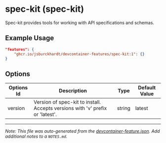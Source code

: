 # spec-kit (spec-kit)

Spec-kit provides tools for working with API specifications and schemas.

## Example Usage

```json
"features": {
    "ghcr.io/jsburckhardt/devcontainer-features/spec-kit:1": {}
}
```

## Options

| Options Id | Description | Type | Default Value |
|-----|-----|-----|-----|
| version | Version of spec-kit to install. Accepts versions with 'v' prefix or 'latest'. | string | latest |



---

_Note: This file was auto-generated from the [devcontainer-feature.json](https://github.com/jsburckhardt/devcontainer-features/blob/main/src/spec-kit/devcontainer-feature.json).  Add additional notes to a `NOTES.md`._